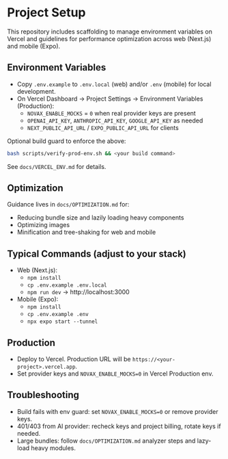 # Project Setup

This repository includes scaffolding to manage environment variables on Vercel and guidelines for performance optimization across web (Next.js) and mobile (Expo).

## Environment Variables
- Copy `.env.example` to `.env.local` (web) and/or `.env` (mobile) for local development.
- On Vercel Dashboard → Project Settings → Environment Variables (Production):
  - `NOVAX_ENABLE_MOCKS` = `0` when real provider keys are present
  - `OPENAI_API_KEY`, `ANTHROPIC_API_KEY`, `GOOGLE_API_KEY` as needed
  - `NEXT_PUBLIC_API_URL` / `EXPO_PUBLIC_API_URL` for clients

Optional build guard to enforce the above:

```bash
bash scripts/verify-prod-env.sh && <your build command>
```

See `docs/VERCEL_ENV.md` for details.

## Optimization
Guidance lives in `docs/OPTIMIZATION.md` for:
- Reducing bundle size and lazily loading heavy components
- Optimizing images
- Minification and tree-shaking for web and mobile

## Typical Commands (adjust to your stack)
- Web (Next.js):
  - `npm install`
  - `cp .env.example .env.local`
  - `npm run dev` → http://localhost:3000
- Mobile (Expo):
  - `npm install`
  - `cp .env.example .env`
  - `npx expo start --tunnel`

## Production
- Deploy to Vercel. Production URL will be `https://<your-project>.vercel.app`.
- Set provider keys and `NOVAX_ENABLE_MOCKS=0` in Vercel Production env.

## Troubleshooting
- Build fails with env guard: set `NOVAX_ENABLE_MOCKS=0` or remove provider keys.
- 401/403 from AI provider: recheck keys and project billing, rotate keys if needed.
- Large bundles: follow `docs/OPTIMIZATION.md` analyzer steps and lazy-load heavy modules.